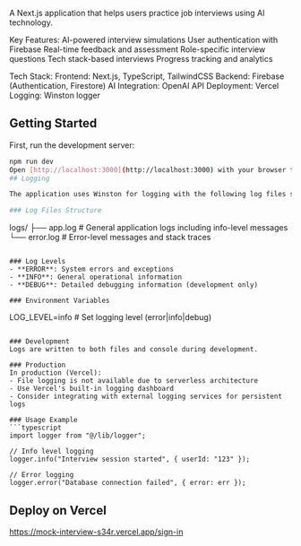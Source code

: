 A Next.js application that helps users practice job interviews using AI technology.

Key Features:
 AI-powered interview simulations
 User authentication with Firebase
 Real-time feedback and assessment
 Role-specific interview questions
 Tech stack-based interviews
 Progress tracking and analytics
 
Tech Stack:
Frontend: Next.js, TypeScript, TailwindCSS
Backend: Firebase (Authentication, Firestore)
AI Integration: OpenAI API
Deployment: Vercel
Logging: Winston logger

## Getting Started

First, run the development server:

```bash
npm run dev
Open [http://localhost:3000](http://localhost:3000) with your browser to see the result.
## Logging

The application uses Winston for logging with the following log files stored in the `./logs` directory:

### Log Files Structure
```
logs/
├── app.log    # General application logs including info-level messages
└── error.log  # Error-level messages and stack traces
```

### Log Levels
- **ERROR**: System errors and exceptions
- **INFO**: General operational information
- **DEBUG**: Detailed debugging information (development only)

### Environment Variables
```
LOG_LEVEL=info    # Set logging level (error|info|debug)
```

### Development
Logs are written to both files and console during development.

### Production
In production (Vercel):
- File logging is not available due to serverless architecture
- Use Vercel's built-in logging dashboard
- Consider integrating with external logging services for persistent logs

### Usage Example
```typescript
import logger from "@/lib/logger";

// Info level logging
logger.info("Interview session started", { userId: "123" });

// Error logging
logger.error("Database connection failed", { error: err });
```



## Deploy on Vercel

https://mock-interview-s34r.vercel.app/sign-in
